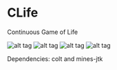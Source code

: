 CLife
=====

Continuous Game of Life

![alt tag](https://raw.github.com/fluxrider/CLife/master/res/pattern.png)
![alt tag](https://raw.github.com/fluxrider/CLife/master/res/1392661771933.png)
![alt tag](https://raw.github.com/fluxrider/CLife/master/res/1392661779716.png)
![alt tag](https://raw.github.com/fluxrider/CLife/master/res/1392661794380.png)

Dependencies: colt and mines-jtk
